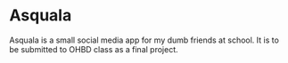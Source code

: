 # Asquala
Asquala is a small social media app for my dumb friends at school. It is to be submitted to OHBD class as a final project.
